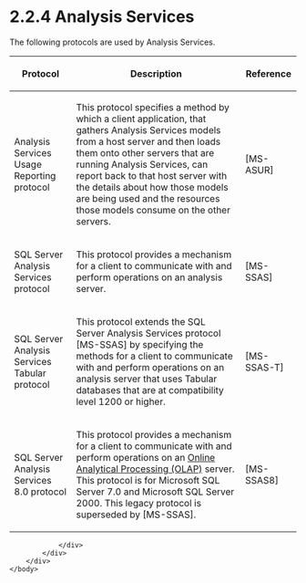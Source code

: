<html dir="LTR" xmlns:mshelp="http://msdn.microsoft.com/mshelp" xmlns:ddue="http://ddue.schemas.microsoft.com/authoring/2003/5" xmlns:xlink="http://www.w3.org/1999/xlink" xmlns:tool="http://www.microsoft.com/tooltip">
    <head>
        <meta http-equiv="Content-Type" content="text/html; CHARSET=utf-8"></meta>
        <meta name="save" content="history"></meta>
        <title>2.2.4 Analysis Services</title>
        <xml>
            <mshelp:toctitle title="2.2.4 Analysis Services"></mshelp:toctitle>
            <mshelp:rltitle title="[MS-SSSO]: Analysis Services"></mshelp:rltitle>
            <mshelp:keyword index="A" term="68ace0ef-290e-4bfa-8dbf-f195a68a0484"></mshelp:keyword>
            <mshelp:attr name="DCSext.ContentType" value="open specification"></mshelp:attr>
            <mshelp:attr name="AssetID" value="68ace0ef-290e-4bfa-8dbf-f195a68a0484"></mshelp:attr>
            <mshelp:attr name="TopicType" value="kbRef"></mshelp:attr>
            <mshelp:attr name="DCSext.Title" value="[MS-SSSO]: Analysis Services" />
        </xml>
    </head>
    <body>
        <div id="header">
            <h1 class="heading">2.2.4 Analysis Services</h1>
        </div>
        <div id="mainSection">
            <div id="mainBody">
                <div id="allHistory" class="saveHistory"></div>
                <div id="sectionSection0" class="section" name="collapseableSection">
                    

<p>The following protocols are used by Analysis Services.</p>

<table>
 <thead>
  <tr>
   <th>
   <p>Protocol</p>
   </th>
   <th>
   <p>Description</p>
   </th>
   <th>
   <p>Reference</p>
   </th>
  </tr>
 </thead>
 <tr>
  <td>
  <p>Analysis Services Usage Reporting protocol</p>
  </td>
  <td>
  <p>This protocol specifies a method by which a client
  application, that gathers Analysis Services models from a host server and
  then loads them onto other servers that are running Analysis Services, can
  report back to that host server with the details about how those models are
  being used and the resources those models consume on the other servers.</p>
  </td>
  <td>
  <p><mshelp:link keywords="26b72b89-ed60-4991-b8cc-03f36f7c13be" tabindex="0">[MS-ASUR]</mshelp:link>
  </p>
  </td>
 </tr>
 <tr>
  <td>
  <p>SQL Server Analysis Services protocol</p>
  </td>
  <td>
  <p>This protocol provides a mechanism for a client to
  communicate with and perform operations on an analysis server.</p>
  </td>
  <td>
  <p><mshelp:link keywords="854a72f2-d637-4be3-b60f-6a44422e80c9" tabindex="0">[MS-SSAS]</mshelp:link></p>
  </td>
 </tr>
 <tr>
  <td>
  <p>SQL Server Analysis Services Tabular protocol</p>
  </td>
  <td>
  <p>This protocol extends the SQL Server Analysis Services
  protocol <mshelp:link keywords="854a72f2-d637-4be3-b60f-6a44422e80c9" tabindex="0">[MS-SSAS]</mshelp:link>
  by specifying the methods for a client to communicate with and perform
  operations on an analysis server that uses Tabular databases that are at
  compatibility level 1200 or higher.</p>
  </td>
  <td>
  <p><mshelp:link keywords="f85cd3b9-690c-4bc7-a1f0-a854d7daecd8" tabindex="0">[MS-SSAS-T]</mshelp:link>
  </p>
  </td>
 </tr>
 <tr>
  <td>
  <p>SQL Server Analysis Services 8.0 protocol </p>
  </td>
  <td>
  <p>This protocol provides a mechanism for a client to
  communicate with and perform operations on an <a href="20049766-3c6e-4f20-a20e-64785e88f6f2.html#gt_055c223a-52f1-4d41-b95b-d7c60eaa388f">Online Analytical Processing
  (OLAP)</a> server. This protocol is for Microsoft SQL Server 7.0 and
  Microsoft SQL Server 2000. This legacy protocol is superseded by <mshelp:link keywords="854a72f2-d637-4be3-b60f-6a44422e80c9" tabindex="0">[MS-SSAS]</mshelp:link>.</p>
  </td>
  <td>
  <p><mshelp:link keywords="63b87474-0530-4ac3-9a9b-62f48bd2b447" tabindex="0">[MS-SSAS8]</mshelp:link></p>
  </td>
 </tr>
</table>

<p> </p>


                </div>
            </div>
        </div>
    </body>
</html>